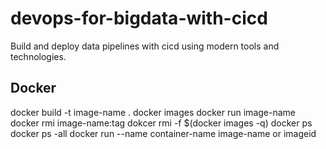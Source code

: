 # devops-for-bigdata-with-cicd
Build and deploy data pipelines with cicd using modern tools and technologies.
## Docker
docker build -t image-name .
docker images
docker run image-name
docker rmi image-name:tag
dokcer rmi -f $(docker images -q)
docker ps
docker ps -all
docker run --name container-name image-name or imageid

